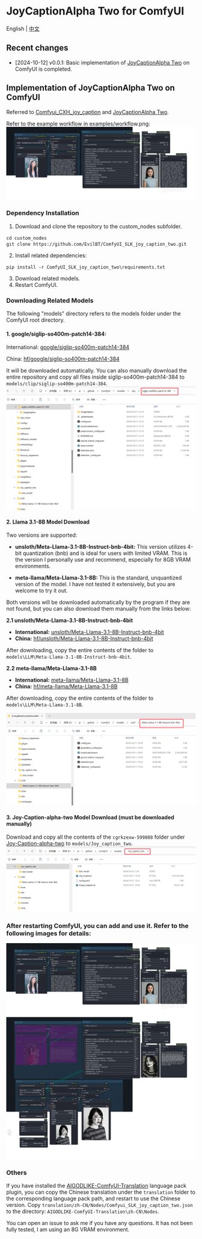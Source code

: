 # JoyCaptionAlpha Two for ComfyUI
English | [中文](./readme.md)
## Recent changes
* [2024-10-12] v0.0.1: Basic implementation of [JoyCaptionAlpha Two](https://huggingface.co/spaces/fancyfeast/joy-caption-alpha-two) on ComfyUI is completed.


## Implementation of JoyCaptionAlpha Two on ComfyUI

Referred to [Comfyui_CXH_joy_caption](https://github.com/StartHua/Comfyui_CXH_joy_caption) and [JoyCaptionAlpha Two](https://huggingface.co/spaces/fancyfeast/joy-caption-alpha-two).

Refer to the example workflow in examples/workflow.png:
![image](./examples/workflow.png)

### Dependency Installation

1. Download and clone the repository to the custom_nodes subfolder.
```
cd custom_nodes
git clone https://github.com/EvilBT/ComfyUI_SLK_joy_caption_two.git
```
2. Install related dependencies:
```
pip install -r ComfyUI_SLK_joy_caption_two\requirements.txt
```
3. Download related models.
4. Restart ComfyUI.

### Downloading Related Models
The following "models" directory refers to the models folder under the ComfyUI root directory.

#### 1. google/siglip-so400m-patch14-384:

International: [google/siglip-so400m-patch14-384](https://huggingface.co/google/siglip-so400m-patch14-384)

China: [hf/google/siglip-so400m-patch14-384](https://hf-mirror.com/google/siglip-so400m-patch14-384)

It will be downloaded automatically. You can also manually download the entire repository and copy all files inside siglip-so400m-patch14-384 to `models/clip/siglip-so400m-patch14-384`.
![image](./examples/clip.png)

#### 2. Llama 3.1-8B Model Download

Two versions are supported:

* **unsloth/Meta-Llama-3.1-8B-Instruct-bnb-4bit:** This version utilizes 4-bit quantization (bnb) and is ideal for users with limited VRAM. This is the version I personally use and recommend, especially for 8GB VRAM environments. 

* **meta-llama/Meta-Llama-3.1-8B:** This is the standard, unquantized version of the model. I have not tested it extensively, but you are welcome to try it out.

Both versions will be downloaded automatically by the program if they are not found, but you can also download them manually from the links below:

**2.1 unsloth/Meta-Llama-3.1-8B-Instruct-bnb-4bit**

* **International:** [unsloth/Meta-Llama-3.1-8B-Instruct-bnb-4bit](https://huggingface.co/unsloth/Meta-Llama-3.1-8B-Instruct-bnb-4bit)
* **China:** [hf/unsloth/Meta-Llama-3.1-8B-Instruct-bnb-4bit](https://hf-mirror.com/unsloth/Meta-Llama-3.1-8B-Instruct-bnb-4bit)

After downloading, copy the entire contents of the folder to `models\LLM\Meta-Llama-3.1-8B-Instruct-bnb-4bit`.

**2.2 meta-llama/Meta-Llama-3.1-8B**

* **International:** [meta-llama/Meta-Llama-3.1-8B](https://huggingface.co/meta-llama/Llama-3.1-8B)
* **China:** [hf/meta-llama/Meta-Llama-3.1-8B](https://hf-mirror.com/meta-llama/Llama-3.1-8B)

After downloading, copy the entire contents of the folder to `models\LLM\Meta-Llama-3.1-8B`.

![image](./examples/Llama3.1-8b.png)

#### 3. Joy-Caption-alpha-two Model Download (must be downloaded manually)

Download and copy all the contents of the `cgrkzexw-599808` folder under [Joy-Caption-alpha-two](https://huggingface.co/spaces/fancyfeast/joy-caption-alpha-two/tree/main) to `models/Joy_caption_two`.
![image](./examples/joy_caption.png)

### After restarting ComfyUI, you can add and use it. Refer to the following images for details:
![image](./examples/workflow.png)
![image](./examples/workflow_flux.png)

### Others

If you have installed the [AIGODLIKE-ComfyUI-Translation](https://github.com/AIGODLIKE/AIGODLIKE-ComfyUI-Translation) language pack plugin, you can copy the Chinese translation under the `translation` folder to the corresponding language pack path, and restart to use the Chinese version.
Copy `translation/zh-CN/Nodes/Comfyui_SLK_joy_caption_two.json` to the directory: `AIGODLIKE-ComfyUI-Translation\zh-CN\Nodes`.

You can open an issue to ask me if you have any questions. It has not been fully tested, I am using an 8G VRAM environment.